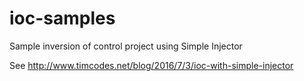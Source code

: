 # ioc-samples
Sample inversion of control project using Simple Injector

See http://www.timcodes.net/blog/2016/7/3/ioc-with-simple-injector
